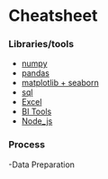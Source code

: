 # Cheatsheet

### Libraries/tools
- [numpy](https://github.com/dhirajmahato/Cheatsheet/blob/ca0b7c087938ed5e03d129c1d3baaecbdbea7ab2/01_numpy.md)
- [pandas](https://github.com/dhirajmahato/Cheatsheet/blob/864610f2be5cd86fdbf310e85297b305d0d89cc4/02_pandas.md)
- [matplotlib + seaborn](https://github.com/dhirajmahato/Cheatsheet/blob/32569b979673f6365cbad520cbbb1185e7dec09c/03_Matplotlib%2BSeaborn.md)
- [sql](https://github.com/dhirajmahato/Cheatsheet/blob/32569b979673f6365cbad520cbbb1185e7dec09c/04_SQL.md)
- [Excel](https://github.com/dhirajmahato/Cheatsheet/blob/32569b979673f6365cbad520cbbb1185e7dec09c/05_excel.md)
- [BI Tools](https://github.com/dhirajmahato/Cheatsheet/blob/32569b979673f6365cbad520cbbb1185e7dec09c/06_BI_Tools.md)
- [Node_js]()

### Process
-Data Preparation
